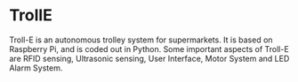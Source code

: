 # TrollE
Troll-E is an autonomous trolley system for supermarkets. It is based on Raspberry Pi, and is coded out in Python. Some important aspects of Troll-E are RFID sensing, Ultrasonic sensing, User Interface, Motor System and LED Alarm System. 
